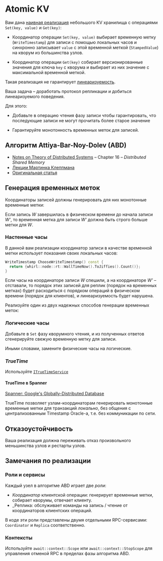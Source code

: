 # Atomic KV

Вам дана [наивная реализация](kv/node/main.cpp) небольшого KV хранилища с операциями `Set(key, value)` и `Get(key)`:

- Координатор операции `Set(key, value)` выбирает временную метку (`WriteTimestamp`) для записи с помощью локальных часов и синхронно записывает `value` с этой временной меткой (`StampedValue`) на кворум из большинства узлов.


- Координатор операции `Get(key)` собирает версионированные значения для ключа `key` с кворума и выбирает из них значение с максимальной временной меткой.

Такая реализация не гарантирует [линеаризуемость](https://jepsen.io/consistency/models/linearizable).

Ваша задача – доработать протокол репликации и добиться линеаризуемого поведения. 

Для этого:

- Добавьте в операцию чтения фазу записи чтобы гарантировать, что последующие записи не могут прочитать более старое значение

- Гарантируйте монотонность временных меток для записей.

## Алгоритм Attiya-Bar-Noy-Dolev (ABD)

- [Notes on Theory of Distributed Systems](https://www.cs.yale.edu/homes/aspnes/classes/465/notes.pdf) – Chapter 16 – _Distributed Shared Memory_
- [Лекции Мартинка Клеппмана](https://www.cl.cam.ac.uk/teaching/2021/ConcDisSys/dist-sys-notes.pdf)
- [Оригинальная статья](https://groups.csail.mit.edu/tds/papers/Attiya/TM-423.pdf)

## Генерация временных меток

Координаторы записей должны генерировать для них монотонные временные метки: 

Если запись _W_ завершилась в физическом времени до начала записи _W'_, то временная метка для записи _W'_ должна быть строго больше метки для _W_.

### Настенные часы

В данной вам реализации координатор записи в качестве временной метки использует показания своих локальных часов:

```cpp
WriteTimestamp ChooseWriteTimestamp() const {
  return {whirl::node::rt::WallTimeNow().ToJiffies().Count()};
}

```

Если часы на координаторе записи _W_ спешили, а на координаторе _W'_ – отставали, то порядок этих записей для реплик (порядок на временных метках) будет расходиться с порядком операций в физическом времени (порядок для клиентов), и линеаризуемость будет нарушена.

Реализуйте один из двух надежных способов генерации временных меток:

### Логические часы

Добавьте в `Set` фазу кворумного чтения, и из полученных ответов сгенерируйте свежую временную метку для записи.

Иными словами, замените физические часы на логические.

### _TrueTime_

Используйте [`ITrueTimeService`](https://gitlab.com/whirl-framework/whirl-frontend/-/blob/master/whirl/node/time/true_time_service.hpp)

#### TrueTime в Spanner

[Spanner: Google's Globally-Distributed Database](https://research.google/pubs/pub39966/)

TrueTime позволяет узлам-координаторам генерировать монотонные временные метки для транзакций _локально_, без общения с централизованным Timestamp Oracle-а, т.е. без коммуникации по сети.

## Отказоустойчивость

Ваша реализация должна переживать отказ произвольного меньшинства узлов и рестарты узлов.

## Замечания по реализации

### Роли и сервисы

Каждый узел в алгоритме ABD играет две _роли_:

- _Координатор_ клиентской операции: генерирует временные метки, собирает кворумы, отвечает клиенту.
- _Реплика: обслуживает команды на запись / чтение от координаторов клиентских операций.

В коде эти роли представлены двумя отдельными RPC-сервисами: `Coordinator` и `Replica` соответственно.

### Контексты

Используйте `await::context::Scope` или `await::context::StopScope` для управления отменой RPC в пределах фазы алгоритма ABD. 


